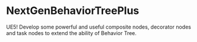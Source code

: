 # NextGenBehaviorTreePlus
UE5! Develop some powerful and useful composite nodes, decorator nodes and task nodes to extend the ability of Behavior Tree.
